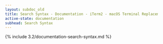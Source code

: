```yaml
---
layout: subdoc_old
title: Search Syntax - Documentation - iTerm2 - macOS Terminal Replacement
active-state: documentation
subhead: Search Syntax
---
```

{% include 3.2/documentation-search-syntax.md %}

